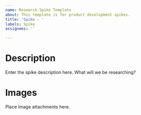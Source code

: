 ```yaml
---
name: Research Spike Template
about: This template is for product development spikes.
title: 'Spike - '
labels: Spike
assignees: ''

---
```


# Description
Enter the spike description here. What will we be researching?

# Images
Place image attachments here.
